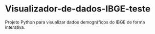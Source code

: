 # Visualizador-de-dados-IBGE-teste
Projeto Python para visualizar dados demográficos do IBGE de forma interativa.

